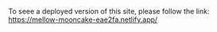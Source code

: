 To seee a deployed version of this site, please follow the link: https://mellow-mooncake-eae2fa.netlify.app/
